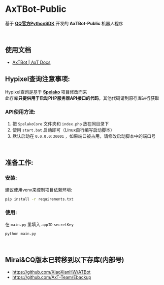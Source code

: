 # AxTBot-Public
基于 **[QQ官方PythonSDK](https://github.com/tencent-connect/botpy)** 开发的 **AxTBot-Public** 机器人程序<br>

<br>

## 使用文档
- [AxTBot | AxT Docs](https://docs.axtn.net/AxTBot/)

## Hypixel查询注意事项:
Hypixel查询是基于 **[Spelako](https://github.com/Spelako)** 项目修改而来<br>
此存库**只提供用于启动PHP服务器API接口的代码**，其他代码请到原存库进行获取<br>

### API使用方法:<br>
1. 把 ``SpelakoCore`` 文件夹和 ``index.php`` 放在同目录下<br>
2. 使用 ``start.bat`` 启动即可（Linux自行编写启动脚本）
3. 默认启动在 ``0.0.0.0:30001`` ，如果端口被占用，请修改启动脚本中的端口号<br>

<br>

## 准备工作:

### 安装:
建议使用venv来控制项目依赖环境:

```bash
pip install -r requirements.txt
```

### 使用:
在 ``main.py`` 里填入 ``appID`` ``secretKey``

```bash
python main.py
```

<br>

## Mirai&CQ版本已转移到以下存库(内部号)
- https://github.com/XiaoXianHW/ATBot
- https://github.com/AxT-Team/Ebackup


